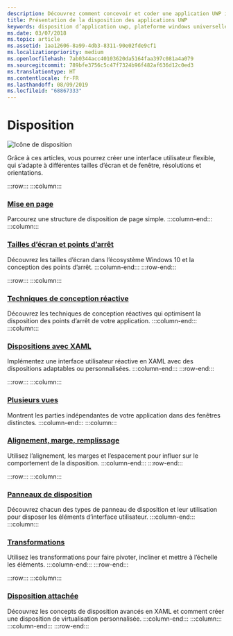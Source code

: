 ```yaml
---
description: Découvrez comment concevoir et coder une application UWP intuitive qui s’affiche parfaitement sur un grand nombre d’appareils et sur des écrans de différentes tailles.
title: Présentation de la disposition des applications UWP
keywords: disposition d’application uwp, plateforme windows universelle, conception d’application, interface
ms.date: 03/07/2018
ms.topic: article
ms.assetid: 1aa12606-8a99-4db3-8311-90e02fde9cf1
ms.localizationpriority: medium
ms.openlocfilehash: 7ab0344acc40103620da5164faa397c081a4a079
ms.sourcegitcommit: 789bfe3756c5c47f7324b96f482af636d12c0ed3
ms.translationtype: HT
ms.contentlocale: fr-FR
ms.lasthandoff: 08/09/2019
ms.locfileid: "68867333"
---
```

# <a name="layout"></a>Disposition

![Icône de disposition](../images/layout-2x.png)

Grâce à ces articles, vous pourrez créer une interface utilisateur flexible, qui s’adapte à différentes tailles d’écran et de fenêtre, résolutions et orientations.

:::row:::
    :::column:::
### <a name="page-layoutpage-layoutmd"></a>[Mise en page](page-layout.md)
Parcourez une structure de disposition de page simple.
    :::column-end:::
    :::column:::
### <a name="screen-sizes-and-breakpointsscreen-sizes-and-breakpoints-for-responsive-designmd"></a>[Tailles d’écran et points d’arrêt](screen-sizes-and-breakpoints-for-responsive-design.md)
Découvrez les tailles d’écran dans l’écosystème Windows 10 et la conception des points d’arrêt.
    :::column-end:::
:::row-end:::

:::row:::
    :::column:::
### <a name="responsive-design-techniquesresponsive-designmd"></a>[Techniques de conception réactive](responsive-design.md)
Découvrez les techniques de conception réactives qui optimisent la disposition des points d’arrêt de votre application.
    :::column-end:::
    :::column:::
### <a name="layouts-with-xamllayouts-with-xamlmd"></a>[Dispositions avec XAML](layouts-with-xaml.md)
Implémentez une interface utilisateur réactive en XAML avec des dispositions adaptables ou personnalisées.
    :::column-end:::
:::row-end:::

:::row:::
    :::column:::
### <a name="multiple-viewsshow-multiple-viewsmd"></a>[Plusieurs vues](show-multiple-views.md)
Montrent les parties indépendantes de votre application dans des fenêtres distinctes.
    :::column-end:::
    :::column:::
### <a name="alignment-margin-paddingalignment-margin-paddingmd"></a>[Alignement, marge, remplissage](alignment-margin-padding.md)
Utilisez l’alignement, les marges et l’espacement pour influer sur le comportement de la disposition.
    :::column-end:::
:::row-end:::

:::row:::
    :::column:::
### <a name="layout-panelslayout-panelsmd"></a>[Panneaux de disposition](layout-panels.md)
Découvrez chacun des types de panneau de disposition et leur utilisation pour disposer les éléments d’interface utilisateur.
    :::column-end:::
    :::column:::
### <a name="transformstransformsmd"></a>[Transformations](transforms.md)
Utilisez les transformations pour faire pivoter, incliner et mettre à l’échelle les éléments.
    :::column-end:::
:::row-end:::

:::row:::
    :::column:::
### <a name="attached-layoutsattached-layoutsmd"></a>[Disposition attachée](attached-layouts.md)
Découvrez les concepts de disposition avancés en XAML et comment créer une disposition de virtualisation personnalisée.
    :::column-end:::
    :::column:::
    :::column-end:::
:::row-end:::
